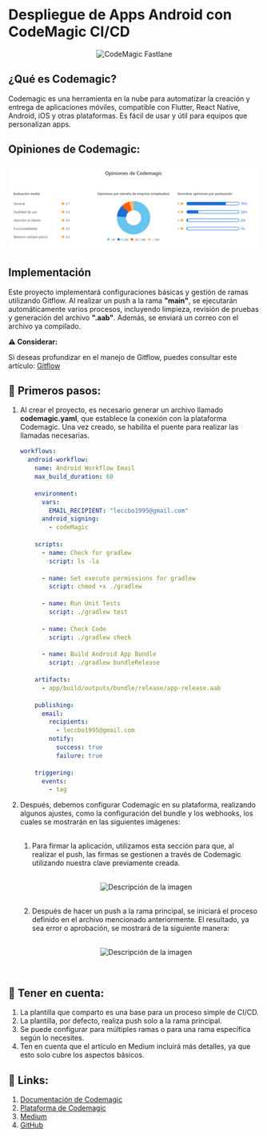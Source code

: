# Despliegue de Apps Android con CodeMagic CI/CD

<p align="center">
    <img src="https://blog.codemagic.io/uploads/covers/CM_Fastlane.png" alt="CodeMagic Fastlane">
</p>

## ¿Qué es Codemagic?

Codemagic es una herramienta en la nube para automatizar la creación y entrega de aplicaciones móviles, compatible con Flutter, React Native, Android, iOS y otras plataformas. Es fácil de usar y útil para equipos que personalizan apps.

## Opiniones de Codemagic:

<p align="center">
    <img src="./images/file_one.png" alt="Descripción de la imagen">
</p>

## Implementación

Este proyecto implementará configuraciones básicas y gestión de ramas utilizando Gitflow. Al realizar un push a la rama **"main"**, se ejecutarán automáticamente varios procesos, incluyendo limpieza, revisión de pruebas y generación del archivo **".aab"**. Además, se enviará un correo con el archivo ya compilado.

**⚠️ Considerar:**

Si deseas profundizar en el manejo de Gitflow, puedes consultar este artículo: [Gitflow](https://medium.com/p/568f126a80cf)

## 📝 Primeros pasos:

1. Al crear el proyecto, es necesario generar un archivo llamado **codemagic.yaml**, que establece la conexión con la plataforma Codemagic. Una vez creado, se habilita el puente para realizar las llamadas necesarias.

   ```yaml
   workflows:
     android-workflow:
       name: Android Workflow Email
       max_build_duration: 60

       environment:
         vars:
           EMAIL_RECIPIENT: "leccbo1995@gmail.com"
         android_signing:
           - codeMagic

       scripts:
         - name: Check for gradlew
           script: ls -la

         - name: Set execute permissions for gradlew
           script: chmod +x ./gradlew

         - name: Run Unit Tests
           script: ./gradlew test

         - name: Check Code
           script: ./gradlew check

         - name: Build Android App Bundle
           script: ./gradlew bundleRelease

       artifacts:
         - app/build/outputs/bundle/release/app-release.aab

       publishing:
         email:
           recipients:
             - leccbo1995@gmail.com
           notify:
             success: true
             failure: true

       triggering:
         events:
           - tag
2. Después, debemos configurar Codemagic en su plataforma, realizando algunos ajustes, como la configuración del bundle y los webhooks, los cuales se mostrarán en las siguientes imágenes:<br><br>

    1. Para firmar la aplicación, utilizamos esta sección para que, al realizar el push, las firmas se gestionen a través de Codemagic utilizando nuestra clave previamente creada.<br><br>
        <p align="center">
            <img src="./images/file_two.png" alt="Descripción de la imagen">
        </p><br>
    2. Después de hacer un push a la rama principal, se iniciará el proceso definido en el archivo mencionado anteriormente. El resultado, ya sea error o aprobación, se mostrará de la siguiente manera:<br><br>
        <p align="center">
                <img src="./images/file_three.png" alt="Descripción de la imagen">
        </p><br>

## 💭 Tener en cuenta:

1. La plantilla que comparto es una base para un proceso simple de CI/CD.
2. La plantilla, por defecto, realiza push solo a la rama principal.
3. Se puede configurar para múltiples ramas o para una rama específica según lo necesites.
4. Ten en cuenta que el artículo en Medium incluirá más detalles, ya que esto solo cubre los aspectos básicos.

## 🔗 Links:

1. [Documentación de Codemagic](https://docs.codemagic.io/?utm_source=app&utm_campaign=main-page&_gl=1*yf18d8*_gcl_au*MTYwNDI5NTg0LjE3MjYzMDY1NzE)
2. [Plataforma de Codemagic](https://codemagic.io/start/)
3. [Medium]()
4. [GitHub](https://github.com/leandro1995/CodeMagic/tree/main)
